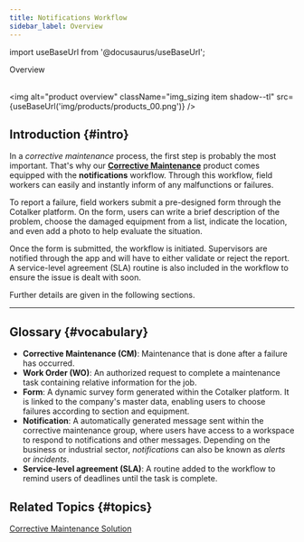 ```yaml
---
title: Notifications Workflow
sidebar_label: Overview
---
```


import useBaseUrl from '@docusaurus/useBaseUrl'; 

<span className="hero__title">Overview</span>
<br/>
<br/>


<img alt="product overview" className="img_sizing item shadow--tl" src={useBaseUrl('img/products/products_00.png')} />
<br/>

## Introduction {#intro}

In a _corrective maintenance_ process, the first step is probably the most important. That's why our [**Corrective Maintenance**](/docs/products/corrective_maintenance/landing/overview) product comes equipped with the **notifications** workflow. Through this workflow, field workers can easily and instantly inform of any malfunctions or failures.

To report a failure, field workers submit a pre-designed form through the Cotalker platform. On the form, users can write a brief description of the problem, choose the damaged equipment from a list, indicate the location, and even add a photo to help evaluate the situation.

Once the form is submitted, the workflow is initiated. Supervisors are notified through the app and will have to either validate or reject the report. A service-level agreement (SLA) routine is also included in the workflow to ensure the issue is dealt with soon.

Further details are given in the following sections.

----

## Glossary {#vocabulary}

- **Corrective Maintenance (CM)**: Maintenance that is done after a failure has occurred.
- **Work Order (WO)**: An authorized request to complete a maintenance task containing relative information for the job.
- **Form**: A dynamic survey form generated within the Cotalker platform. It is linked to the company's master data, enabling users to choose failures according to section and equipment.
- **Notification**: A automatically generated message sent within the corrective maintenance group, where users have access to a workspace to respond to notifications and other messages. Depending on the business or industrial sector, _notifications_ can also be known as _alerts_ or _incidents_.
- **Service-level agreement (SLA)**: A routine added to the workflow to remind users of deadlines until the task is complete. 


## Related Topics {#topics}
[Corrective Maintenance Solution](https://www.cotalker.com/en/solutions/mobility)